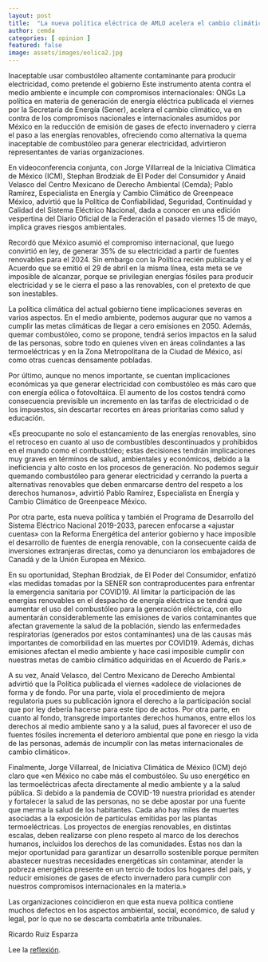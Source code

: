 ```yaml
---
layout: post
title:  "La nueva política eléctrica de AMLO acelera el cambio climático al frenar las energías renovables"
author: cemda
categories: [ opinion ]
featured: false
image: assets/images/eolica2.jpg
---
```


Inaceptable usar combustóleo altamente contaminante para producir electricidad, como pretende el gobierno
Este instrumento atenta contra el medio ambiente e incumple con compromisos internacionales: ONGs
La política en materia de generación de energía eléctrica publicada el viernes por la Secretaría de Energía (Sener), acelera el cambio climático, va en contra de los compromisos nacionales e internacionales asumidos por México en la reducción de emisión de gases de efecto invernadero y cierra el paso a las energías renovables, ofreciendo como alternativa la quema inaceptable de combustóleo para generar electricidad, advirtieron representantes de varias organizaciones.

En videoconferencia conjunta, con Jorge Villarreal de la Iniciativa Climática de México (ICM), Stephan Brodziak de El Poder del Consumidor y Anaid Velasco del Centro Mexicano de Derecho Ambiental (Cemda); Pablo Ramírez, Especialista en Energía y Cambio Climático de Greenpeace México, advirtió que la Política de Confiabilidad, Seguridad, Continuidad y Calidad del Sistema Eléctrico Nacional, dada a conocer en una edición vespertina del Diario Oficial de la Federación el pasado viernes 15 de mayo, implica graves riesgos ambientales.

Recordó que México asumió el compromiso internacional, que luego convirtió en ley, de generar 35% de su electricidad a partir de fuentes renovables para el 2024. Sin embargo con la Política recién publicada y el Acuerdo que se emitió el 29 de abril en la misma línea, esta meta se ve imposible de alcanzar, porque se privilegian energías fósiles para producir electricidad y se le cierra el paso a las renovables, con el pretexto de que son inestables.

La política climática del actual gobierno tiene implicaciones severas en varios aspectos. En el medio ambiente, podemos augurar que no vamos a cumplir las metas climáticas de llegar a cero emisiones en 2050. Además, quemar combustóleo, como se propone, tendrá serios impactos en la salud de las personas, sobre todo en quienes viven en áreas colindantes a las termoeléctricas y en la Zona Metropolitana de la Ciudad de México, así como otras cuencas densamente pobladas.

Por último, aunque no menos importante, se cuentan implicaciones económicas ya que generar electricidad con combustóleo es más caro que con energía eólica o fotovoltáica. El aumento de los costos tendrá como consecuencia previsible un incremento en las tarifas de electricidad o de los impuestos, sin descartar recortes en áreas prioritarias como salud y educación.

«Es preocupante no solo el estancamiento de las energías renovables, sino el retroceso en cuanto al uso de combustibles descontinuados y prohibidos en el mundo como el combustóleo; estas decisiones tendrán implicaciones muy graves en términos de salud, ambientales y económicos, debido a la ineficiencia y alto costo en los procesos de generación. No podemos seguir quemando combustóleo para generar electricidad y cerrando la puerta a alternativas renovables que deben enmarcarse dentro del respeto a los derechos humanos», advirtió Pablo Ramírez, Especialista en Energía y Cambio Climático de Greenpeace México.

Por otra parte, esta nueva política y también el Programa de Desarrollo del Sistema Eléctrico Nacional 2019-2033, parecen enfocarse a «ajustar cuentas» con la Reforma Energética del anterior gobierno y hace imposible el desarrollo de fuentes de energía renovable, con la consecuente caída de inversiones extranjeras directas, como ya denunciaron los embajadores de Canadá y de la Unión Europea en México.

En su oportunidad, Stephan Brodziak, de El Poder del Consumidor, enfatizó «las medidas tomadas por la SENER son contraproducentes para enfrentar la emergencia sanitaria por COVID19. Al limitar la participación de las energías renovables en el despacho de energía eléctrica se tendrá que aumentar el uso del combustóleo para la generación eléctrica, con ello aumentarán considerablemente las emisiones de varios contaminantes que afectan gravemente la salud de la población, siendo las enfermedades respiratorias (generados por estos contaminantes) una de las causas más importantes de comorbilidad en las muertes por COVID19. Además, dichas emisiones afectan el medio ambiente y hace casi imposible cumplir con nuestras metas de cambio climático adquiridas en el Acuerdo de París.»

A su vez, Anaíd Velasco, del Centro Mexicano de Derecho Ambiental advirtió que la Política publicada el viernes «adolece de violaciones de forma y de fondo. Por una parte, viola el procedimiento de mejora regulatoria pues su publicación ignora el derecho a la participación social que por ley debería hacerse para este tipo de actos. Por otra parte, en cuanto al fondo, transgrede importantes derechos humanos, entre ellos los derechos al medio ambiente sano y a la salud, pues al favorecer el uso de fuentes fósiles incrementa el deterioro ambiental que pone en riesgo la vida de las personas, además de incumplir con las metas internacionales de cambio climático».

Finalmente, Jorge Villarreal, de Iniciativa Climática de México (ICM) dejó claro que «en México no cabe más el combustóleo. Su uso energético en las termoeléctricas afecta directamente al medio ambiente y a la salud pública. Si debido a la pandemia de COVID-19 nuestra prioridad es atender y fortalecer la salud de las personas, no se debe apostar por una fuente que merma la salud de los habitantes. Cada año hay miles de muertes asociadas a la exposición de partículas emitidas por las plantas termoeléctricas. Los proyectos de energías renovables, en distintas escalas, deben realizarse con pleno respeto al marco de los derechos humanos, incluidos los derechos de las comunidades. Éstas nos dan la mejor oportunidad para garantizar un desarrollo sostenible porque permiten abastecer nuestras necesidades energéticas sin contaminar, atender la pobreza energética presente en un tercio de todos los hogares del país, y reducir emisiones de gases de efecto invernadero para cumplir con nuestros compromisos internacionales en la materia.»

Las organizaciones coincidieron en que esta nueva política contiene muchos defectos en los aspectos ambiental, social, económico, de salud y legal, por lo que no se descarta combatirla ante tribunales.

Ricardo Ruiz Esparza

Lee la [reflexión][jekyll-docs].

[jekyll-docs]: https://www.cemda.org.mx/la-nueva-politica-electrica-de-amlo-acelera-el-cambio-climatico-al-frenar-las-energias-renovables/